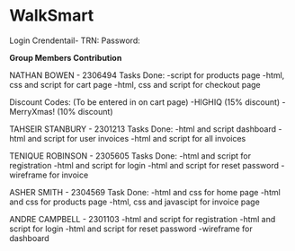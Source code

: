 # WalkSmart

Login Crendentail-
TRN: 
Password:

**Group Members Contribution**

NATHAN BOWEN - 2306494
Tasks Done:
-script for products page
-html, css and script for cart page
-html, css and script for checkout page

Discount Codes: (To be entered in on cart page)
-HIGHIQ (15% discount)
-MerryXmas! (10% discount)


TAHSEIR STANBURY - 2301213
Tasks Done:
-html and script  dashboard
-html and script for user invoices
-html and script for all invoices

TENIQUE ROBINSON - 2305605
Tasks Done: 
-html and script for registration
-html and script for login
-html and script for reset password
-wireframe for invoice

ASHER SMITH - 2304569
Task Done:
-html and css for home page
-html and css for products page
-html, css and javascipt for invoice page 

ANDRE CAMPBELL - 2301103
-html and script for registration
-html and script for login
-html and script for reset password
-wireframe for dashboard
